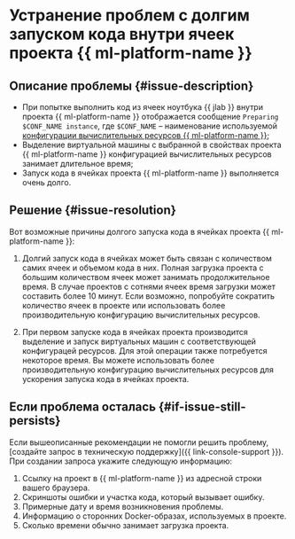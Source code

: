 # Устранение проблем с долгим запуском кода внутри ячеек проекта {{ ml-platform-name }}


## Описание проблемы {#issue-description}

* При попытке выполнить код из ячеек ноутбука {{ jlab }} внутри проекта {{ ml-platform-name }} отображается сообщение `Preparing $CONF_NAME instance`, где `$CONF_NAME` – наименование используемой [конфигурации вычислительных ресурсов {{ ml-platform-name }}](../../../datasphere/concepts/configurations.md);
* Выделение виртуальной машины с выбранной в свойствах проекта {{ ml-platform-name }} конфигурацией вычислительных ресурсов занимает длительное время;
* Запуск кода в ячейках проекта {{ ml-platform-name }} выполняется очень долго.

## Решение {#issue-resolution}

Вот возможные причины долгого запуска кода в ячейках проекта {{ ml-platform-name }}:

1. Долгий запуск кода в ячейках может быть связан с количеством самих ячеек и объемом кода в них. Полная загрузка проекта с большим количеством ячеек может занимать продолжительное время. В случае проектов с сотнями ячеек время загрузки может составить более 10 минут. Если возможно, попробуйте сократить количество ячеек в проекте или использовать более производительную конфигурацию вычислительных ресурсов.

1. При первом запуске кода в ячейках проекта производится выделение и запуск виртуальных машин с соответствующей конфигурацей ресурсов. Для этой операции также потребуется некоторое время. Вы можете использовать более производительную конфигурацию вычислительных ресурсов для ускорения запуска кода в ячейках проекта.

## Если проблема осталась {#if-issue-still-persists}

Если вышеописанные рекомендации не помогли решить проблему, [создайте запрос в техническую поддержку]({{ link-console-support }}). При создании запроса укажите следующую информацию:

1. Ссылку на проект в {{ ml-platform-name }} из адресной строки вашего браузера.
1. Скриншоты ошибки и участка кода, который вызывает ошибку.
1. Примерные дату и время возникновения проблемы.
1. Информацию о сторонних Docker-образах, используемых в проекте.
1. Сколько времени обычно занимает загрузка проекта.